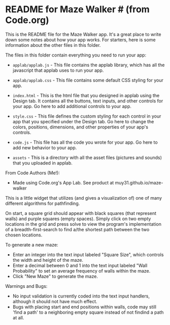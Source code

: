 # README for Maze Walker # (from Code.org)

This is the README file for the Maze Walker app. It's a great place to write
down some notes about how your app works. For starters, here is some information
about the other files in this folder.

The files in this folder contain everything you need to run your app:

* `applab/applab.js` - This file contains the applab library, which has all the
  javascript that applab uses to run your app.

* `applab/applab.css` - This file contains some default CSS styling for your app.

* `index.html` - This is the html file that you designed in applab using the
  Design tab. It contains all the buttons, text inputs, and other controls for
  your app. Go here to add additional controls to your app.

* `style.css` - This file defines the custom styling for each control in your
  app that you specified under the Design tab. Go here to change the colors,
  positions, dimensions, and other properties of your app's controls.

* `code.js` - This file has all the code you wrote for your app. Go here to add
  new behavior to your app.

* `assets` - This is a directory with all the asset files (pictures and sounds)
  that you uploaded in applab.


From Code Authors (Me!):

* Made using Code.org's App Lab. See product at muy31.github.io/maze-walker

This is a little widget that utilizes (and gives a visualization of) one of many different algorithms for pathfinding.

On start, a square grid should appear with black squares (that represent walls)
and purple squares (empty spaces). Simply click on two empty locations in the grid 
and press solve to view the program's implementation of a breadth-first-search to 
find a/the shortest path between the two chosen locations.

To generate a new maze:
- Enter an integer into the text input labeled "Square Size", which controls the width and height of the maze.
- Enter a decimal between 0 and 1 into the text input labeled "Wall Probability" to set an average frequency of walls within the maze.
- Click "New Maze" to generate the maze.

Warnings and Bugs:
- No input validation is currently coded into the text input handlers, although it should not have much effect.
- Bugs with placing start and end positions within walls, code may still 'find a path' to a neighboring empty square instead of not findind a path at all.
